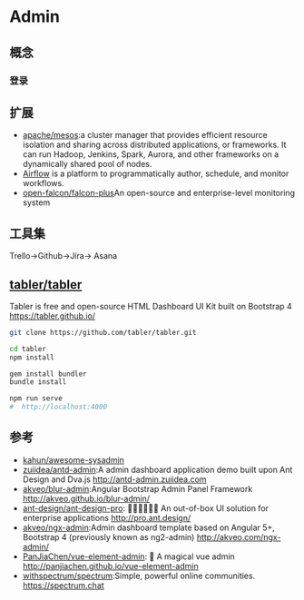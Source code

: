 # Admin

## 概念

### 登录


## 扩展

* [apache/mesos](https://github.com/apache/mesos):a cluster manager that provides efficient resource isolation and sharing across distributed applications, or frameworks. It can run Hadoop, Jenkins, Spark, Aurora, and other frameworks on a dynamically shared pool of nodes.
* [Airflow](https://github.com/apache/incubator-airflow) is a platform to programmatically author, schedule, and monitor workflows.
* [open-falcon/falcon-plus](https://github.com/open-falcon/falcon-plus)An open-source and enterprise-level monitoring system

## 工具集

Trello->Github->Jira-> Asana


## [tabler/tabler](https://github.com/tabler/tabler)

Tabler is free and open-source HTML Dashboard UI Kit built on Bootstrap 4 https://tabler.github.io/

```sh
git clone https://github.com/tabler/tabler.git

cd tabler
npm install

gem install bundler
bundle install

npm run serve
#  http://localhost:4000
```

## 参考

* [kahun/awesome-sysadmin](https://github.com/kahun/awesome-sysadmin)
* [zuiidea/antd-admin](https://github.com/zuiidea/antd-admin):A admin dashboard application demo built upon Ant Design and Dva.js http://antd-admin.zuiidea.com
* [akveo/blur-admin](https://github.com/akveo/blur-admin):Angular Bootstrap Admin Panel Framework http://akveo.github.io/blur-admin/
* [ant-design/ant-design-pro](https://github.com/ant-design/ant-design-pro): 👨🏻‍💻👩🏻‍💻 An out-of-box UI solution for enterprise applications http://pro.ant.design/
* [akveo/ngx-admin](https://github.com/akveo/ngx-admin):Admin dashboard template based on Angular 5+, Bootstrap 4 (previously known as ng2-admin) http://akveo.com/ngx-admin/
* [PanJiaChen/vue-element-admin](https://github.com/PanJiaChen/vue-element-admin): 🎉 A magical vue admin http://panjiachen.github.io/vue-element-admin
* [withspectrum/spectrum](https://github.com/withspectrum/spectrum):Simple, powerful online communities. https://spectrum.chat
